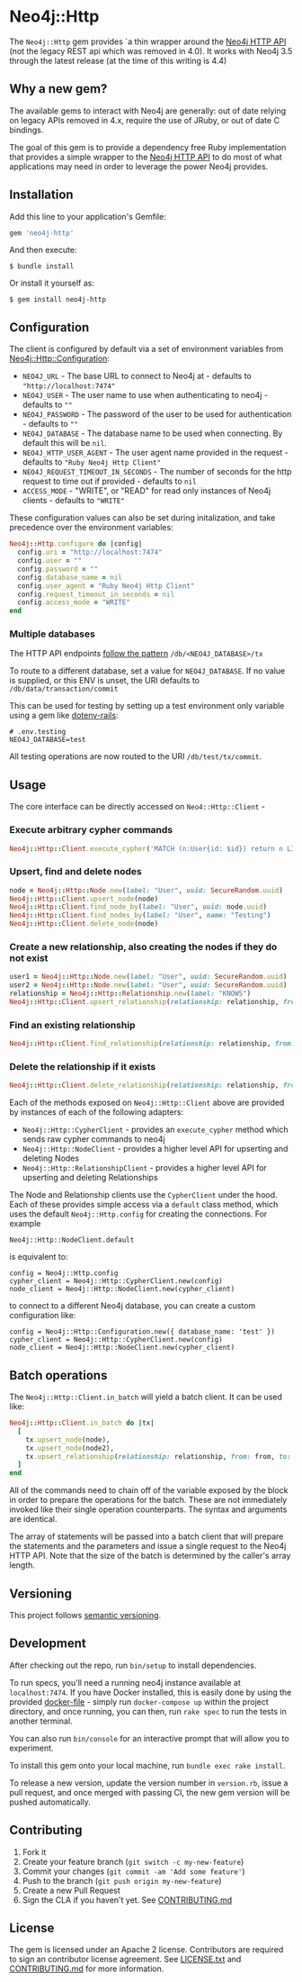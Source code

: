 # Neo4j::Http

The `Neo4j::Http` gem provides `a thin wrapper around the [Neo4j HTTP API](https://neo4j.com/docs/http-api/current/) (not the legacy REST api which was removed in 4.0). It works with Neo4j 3.5 through the latest release (at the time of this writing is 4.4)

## Why a new gem?
The available gems to interact with Neo4j are generally: out of date relying on legacy APIs removed in 4.x, require the use of JRuby, or out of date C bindings.

The goal of this gem is to provide a dependency free Ruby implementation that provides a simple wrapper to the [Neo4j HTTP API](https://neo4j.com/docs/http-api/current/)  to do most of what applications may need in order to leverage the power Neo4j provides.

## Installation

Add this line to your application's Gemfile:

```ruby
gem 'neo4j-http'
```

And then execute:

    $ bundle install

Or install it yourself as:

    $ gem install neo4j-http

## Configuration

The client is configured by default via a set of environment variables from [Neo4j::Http::Configuration](https://github.com/doximity/neo4j-http/blob/master/lib/neo4j/http/configuration.rb):

* `NEO4J_URL`  - The base URL to connect to Neo4j at - defaults to `"http://localhost:7474"`
* `NEO4J_USER` - The user name to use when authenticating to neo4j - defaults to `""`
* `NEO4J_PASSWORD` - The password of the user to be used for authentication - defaults to `""`
* `NEO4J_DATABASE` - The database name to be used when connecting.  By default this will be `nil`.
* `NEO4J_HTTP_USER_AGENT` - The user agent name provided in the request - defaults to `"Ruby Neo4j Http Client"`
* `NEO4J_REQUEST_TIMEOUT_IN_SECONDS` - The number of seconds for the http request to time out if provided - defaults to `nil`
* `ACCESS_MODE` - "WRITE", or "READ" for read only instances of Neo4j clients - defaults to `"WRITE"`

These configuration values can also be set during initalization, and take precedence over the environment variables:

```ruby
Neo4j::Http.configure do |config|
  config.uri = "http://localhost:7474"
  config.user = ""
  config.password = ""
  config.database_name = nil
  config.user_agent = "Ruby Neo4j Http Client"
  config.request_timeout_in_seconds = nil
  config.access_mode = "WRITE"
end
```

### Multiple databases

The HTTP API endpoints [follow the pattern](https://neo4j.com/docs/upgrade-migration-guide/current/migration/surface-changes/http-api/) `/db/<NEO4J_DATABASE>/tx`

To route to a different database, set a value for `NEO4J_DATABASE`. If no value is supplied, or this ENV is unset, the URI defaults to `/db/data/transaction/commit`

This can be used for testing by setting up a test environment only variable using a gem like [dotenv-rails](https://github.com/bkeepers/dotenv):

```
# .env.testing
NEO4J_DATABASE=test
```

All testing operations are now routed to the URI `/db/test/tx/commit`.

## Usage

The core interface can be directly accessed on `Neo4::Http::Client` -

### Execute arbitrary cypher commands
```ruby
Neo4j::Http::Client.execute_cypher('MATCH (n:User{id: $id}) return n LIMIT 25', id: 42)
```

### Upsert, find and delete nodes
```ruby
node = Neo4j::Http::Node.new(label: "User", uuid: SecureRandom.uuid)
Neo4j::Http::Client.upsert_node(node)
Neo4j::Http::Client.find_node_by(label: "User", uuid: node.uuid)
Neo4j::Http::Client.find_nodes_by(label: "User", name: "Testing")
Neo4j::Http::Client.delete_node(node)
```

### Create a new relationship, also creating the nodes if they do not exist
```ruby
user1 = Neo4j::Http::Node.new(label: "User", uuid: SecureRandom.uuid)
user2 = Neo4j::Http::Node.new(label: "User", uuid: SecureRandom.uuid)
relationship = Neo4j::Http::Relationship.new(label: "KNOWS")
Neo4j::Http::Client.upsert_relationship(relationship: relationship, from: user1, to: user2, create_nodes: true)
```

### Find an existing relationship
```ruby
Neo4j::Http::Client.find_relationship(relationship: relationship, from: user1, to: user2)
```

### Delete the relationship if it exists
```ruby
Neo4j::Http::Client.delete_relationship(relationship: relationship, from: user1, to: user2)
```

Each of the methods exposed on `Neo4j::Http::Client` above are provided by instances of each of the following adapters:
* `Neo4j::Http::CypherClient` - provides an `execute_cypher` method which sends raw cypher commands to neo4j
* `Neo4j::Http::NodeClient` - provides a higher level API for upserting and deleting Nodes
* `Neo4j::Http::RelationshipClient` - provides a higher level API for upserting and deleting Relationships

The Node and Relationship clients use the `CypherClient` under the hood.  Each of these provides simple access via a `default` class method, which uses the default `Neo4j::Http.config` for creating the connections. For example

`Neo4j::Http::NodeClient.default`

is equivalent to:

```
config = Neo4j::Http.config
cypher_client = Neo4j::Http::CypherClient.new(config)
node_client = Neo4j::Http::NodeClient.new(cypher_client)
```

to connect to a different Neo4j database, you can create a custom configuration like:
```
config = Neo4j::Http::Configuration.new({ database_name: 'test' })
cypher_client = Neo4j::Http::CypherClient.new(config)
node_client = Neo4j::Http::NodeClient.new(cypher_client)
```

## Batch operations

The `Neo4j::Http::Client.in_batch` will yield a batch client. It can be used like:

```ruby
Neo4j::Http::Client.in_batch do |tx|
  [
    tx.upsert_node(node),
    tx.upsert_node(node2),
    tx.upsert_relationship(relationship: relationship, from: from, to: to)
  ]
end
```

All of the commands need to chain off of the variable exposed by the block in order to
prepare the operations for the batch. These are not immediately invoked like their
single operation counterparts. The syntax and arguments are identical.

The array of statements will be passed into a batch client that will
prepare the statements and the parameters and issue a single
request to the Neo4j HTTP API. Note that the size of the batch is
determined by the caller's array length.

## Versioning

This project follows [semantic versioning](https://semver.org).

## Development

After checking out the repo, run `bin/setup` to install dependencies.

To run specs, you'll need a running neo4j instance available at `localhost:7474`.  If you have Docker installed, this is easily done by using the provided [docker-file](https://github.com/doximity/neo4j-http/blob/master/docker-compose.yml) - simply run `docker-compose up` within the project directory, and once running, you can then, run `rake spec` to run the tests in another terminal.

You can also run `bin/console` for an interactive prompt that will allow you to experiment.

To install this gem onto your local machine, run `bundle exec rake install`.

To release a new version, update the version number in `version.rb`, issue a pull request, and once merged with passing CI, the new gem version will be pushed automatically.

## Contributing

1. Fork it
2. Create your feature branch (`git switch -c my-new-feature`)
3. Commit your changes (`git commit -am 'Add some feature'`)
4. Push to the branch (`git push origin my-new-feature`)
5. Create a new Pull Request
6. Sign the CLA if you haven't yet. See [CONTRIBUTING.md](https://github.com/doximity/neo4j-http/blob/master/CONTRIBUTING.md)

## License

The gem is licensed under an Apache 2 license. Contributors are required to sign an contributor license agreement. See [LICENSE.txt](https://github.com/doximity/neo4j-http/blob/master/LICENSE.txt) and [CONTRIBUTING.md](https://github.com/doximity/neo4j-http/blob/master/CONTRIBUTING.md) for more information.
